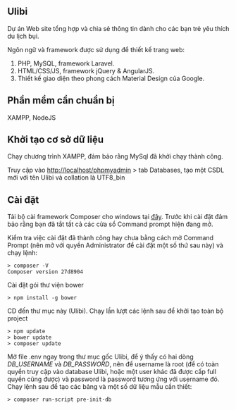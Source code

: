 ## Ulibi
Dự án Web site tổng hợp và chia sẻ thông tin dành cho các bạn trẻ yêu thích du lịch bụi.

Ngôn ngữ và framework được sử dụng để thiết kế trang web:

1. PHP, MySQL, framework Laravel.
2. HTML/CSS/JS, framework jQuery & AngularJS.
3. Thiết kế giao diện theo phong cách Material Design của Google.

## Phần mềm cần chuẩn bị

XAMPP, NodeJS

## Khởi tạo cơ sở dữ liệu

Chạy chương trình XAMPP, đảm bảo rằng MySql đã khởi chạy thành công.

Truy cập vào [http://localhost/phpmyadmin](http://localhost/phpmyadmin) > tab Databases, tạo một CSDL mới với tên Ulibi và collation là UTF8_bin

## Cài đặt

Tải bộ cài framework Composer cho windows tại [đây](https://getcomposer.org/Composer-Setup.exe). Trước khi cài đặt đảm bảo rằng bạn đã tắt tất cả các cửa sổ Command prompt hiện đang mở.

Kiểm tra việc cài đặt đã thành công hay chưa bằng cách mở Command Prompt (nên mở với quyền Administrator để cài đặt một số thứ sau này) và chạy lệnh:
```dos
> composer -V
Composer version 27d8904
```

Cài đặt gói thư viện bower
```dos
> npm install -g bower
```

CD đến thư mục này (Ulibi). Chạy lần lượt các lệnh sau để khởi tạo toàn bộ project
```dos
> npm update
> bower update
> composer update
```

Mở file .env ngay trong thư mục gốc Ulibi, để ý thấy có hai dòng *DB_USERNAME* và *DB_PASSWORD*, nên để username là root (để có toàn quyền truy cập vào database Ulibi, hoặc một user khác đã được cấp full quyền cũng được) và password là password tương ứng với username đó.
Chạy lệnh sau để tạo các bảng và một số dữ liệu mẫu cần thiết:
```dos
> composer run-script pre-init-db
```